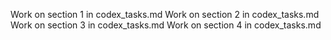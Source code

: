 Work on section 1 in codex_tasks.md
Work on section 2 in codex_tasks.md
Work on section 3 in codex_tasks.md
Work on section 4 in codex_tasks.md 